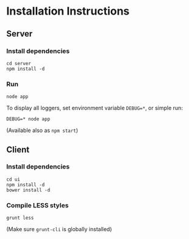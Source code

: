 # Installation Instructions

## Server

### Install dependencies

`cd server`  
`npm install -d`

### Run

`node app`

To display all loggers, set environment variable `DEBUG=*`,
or simple run:

`DEBUG=* node app`

(Available also as `npm start`)

## Client

### Install dependencies

`cd ui`  
`npm install -d`  
`bower install -d`  

### Compile LESS styles

`grunt less`

(Make sure `grunt-cli` is globally installed)
